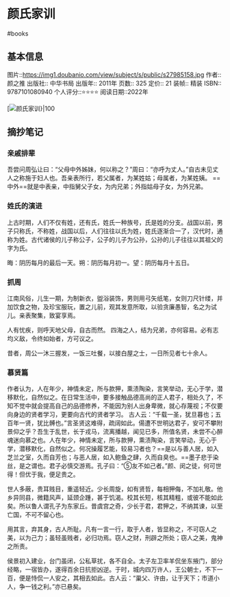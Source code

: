 # 颜氏家训
#books 
## 基本信息

图片::https://img1.doubanio.com/view/subject/s/public/s27985158.jpg 
作者:: 颜之推
出版社:: 中华书局
出版年:: 2011年
页数:: 325
定价:: 21
装帧:: 精装
ISBN:: 9787101080940
个人评分::⭐⭐⭐⭐
阅读日期::2022年

 [![颜氏家训}|100](https://img1.doubanio.com/view/subject/s/public/s27985158.jpg  )

## 摘抄笔记

###  亲戚排辈

吾尝问周弘让曰：“父母中外姊妹，何以称之？”周曰：“亦呼为丈人。”自古未见丈人之称施于妇人也。吾亲表所行，若父属者，为某姓姑；母属者，为某姓姨。
==中外==就是中表亲，中指舅父子女，为内兄弟；外指姑母子女，为外兄弟。

### 姓氏的演进
上古时期，人们不仅有姓，还有氏，姓氏一种族号，氏是姓的分支。战国以前，男子只称氏，不称姓，战国以后，人们往往以氏为姓，姓氏逐渐合一了，汉代时，通称为姓。古代诸侯的儿子称公子，公子的儿子为公孙，公孙的儿子往往以其祖父的字为氏。

晦：阴历每月的最后一天。朔：阴历每月初一。望：阴历每月十五日。

### 抓周
江南风俗，儿生一期，为制新衣，盥浴装饰，男则用弓矢纸笔，女则刀尺针缕，并加饮食之物，及珍宝服玩，置之儿前，观其发意所取，以验贪廉愚智，名之为试儿。亲表聚集，致宴享焉。

人有忧疾，则呼天地父母，自古而然。
四海之人，结为兄弟，亦何容易。必有志均义敌，令终如始者，方可议之。

昔者，周公一沐三握发，一饭三吐餐，以接白屋之士，一日所见者七十余人。

### 慕贤篇
作者认为，人在年少，神情未定，所与款狎，熏渍陶染，言笑举动，无心于学，潜移默化，自然似之。在日常生活中，要多接触品德高尚的正人君子，相处久了，不知不觉中就会提高自己的品德修养，不能因为别人出身卑微，就心存蔑视；不仅要向身边的贤者学习，更要向古代的贤者学习。
古人云：“千载一圣，犹旦暮也；五百年一贤，犹比髆也。”言圣贤这难得，疏阔如此。偒遭不世明达君子，安可不攀附景仰之乎？吾生于乱世，长于戎马，流离播越，闻见已多，所值名贤，未尝不心醉魂迷向慕之也。人在年少，神情未定，所与款狎，熏渍陶染，言笑举动，无心于学，潜移默化，自然似之。何况操履艺能，较易习者也？==是以与善人居，如入芝兰之室，久而自芳也；与恶人居，如入鲍鱼之肆，久而自臭也。==墨子悲于染丝，是之谓也。君子必慎交游焉。孔子曰：“⑤友不如己者。”颜、闵之徒，何可世得！但优于我，便足贵之。

世人多蔽，贵耳贱目，重遥轻近。少长周旋，如有贤哲，每相狎侮，不加礼敬。他乡异同县，微籍风声，延颈企踵，甚于饥渴。校其长短，核其精粗，或彼不能如此矣。所以鲁人谓孔子为东家丘。昔虞宫之奇，少长于君，君狎之，不纳其谏，以至亡国，不可不留心也。

用其言，弃其身，古人所耻。凡有一言一行，取于人者，皆显称之，不可窃人之美，以为己力；虽轻虽贱者，必归功焉。窃人之财，刑辟之所处；窃人之美，鬼神之所责。

侯景初入建业，台门虽闭，公私草扰，各不自全。太子左卫率羊侃坐东掖门，部分经略，一宿皆办，遂得百余日抗拒凶逆。于时，城内四万许人，王公朝士，不下一百，便是恃侃一人安之，其相去如此。古人云：“巢父、许由，让于天下；市道小人，争一钱之利。”亦已悬矣。


